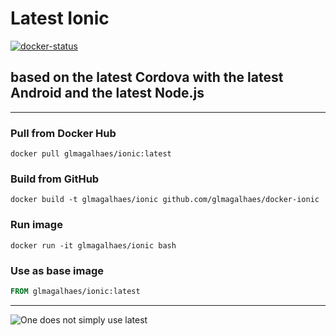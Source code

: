 # Latest Ionic

[![docker-status](https://dockeri.co/image/glmagalhaes/docker-ionic)](https://hub.docker.com/r/glmagalhaes/docker-ionic/)

## based on the latest Cordova with the latest Android and the latest Node.js

----

### Pull from Docker Hub

```shell
docker pull glmagalhaes/ionic:latest
```

### Build from GitHub

```shell
docker build -t glmagalhaes/ionic github.com/glmagalhaes/docker-ionic
```

### Run image

```shell
docker run -it glmagalhaes/ionic bash
```

### Use as base image

```Dockerfile
FROM glmagalhaes/ionic:latest
```

----

![One does not simply use latest](https://i.imgflip.com/1fgwxr.jpg)
